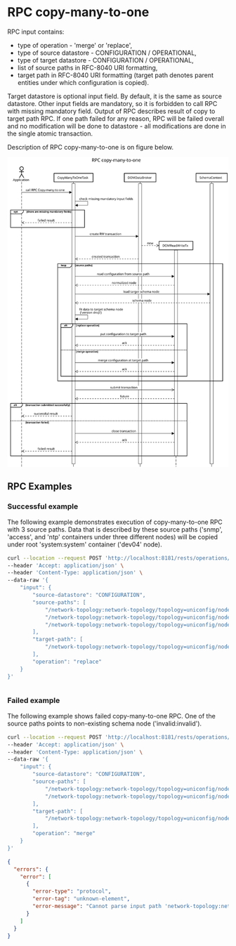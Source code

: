 # RPC copy-many-to-one

RPC input contains:

- type of operation - 'merge' or 'replace',
- type of source datastore - CONFIGURATION / OPERATIONAL,
- type of target datastore - CONFIGURATION / OPERATIONAL,
- list of source paths in RFC-8040 URI formatting,
- target path in RFC-8040 URI formatting (target path denotes parent
    entities under which configuration is copied).

Target datastore is optional input field. By default, it is the same as
source datastore. Other input fields are mandatory, so it is forbidden
to call RPC with missing mandatory field. Output of RPC describes result
of copy to target path RPC. If one path failed for any reason, RPC will
be failed overall and no modification will be done to datastore - all
modifications are done in the single atomic transaction.

Description of RPC copy-many-to-one is on figure below.

![RPC copy-many-to-one](copy-many-to-one.svg)

## RPC Examples

### Successful example

The following example demonstrates execution of copy-many-to-one RPC
with 3 source paths. Data that is described by these source paths
('snmp', 'access', and 'ntp' containers under three different nodes)
will be copied under root 'system:system' container ('dev04' node).

```bash RPC Request
curl --location --request POST 'http://localhost:8181/rests/operations/subtree-manager:copy-many-to-one' \
--header 'Accept: application/json' \
--header 'Content-Type: application/json' \
--data-raw '{
    "input": {
        "source-datastore": "CONFIGURATION",
        "source-paths": [
            "/network-topology:network-topology/topology=uniconfig/node=dev01/configuration/system:system/snmp",
            "/network-topology:network-topology/topology=uniconfig/node=dev02/configuration/system:system/access",
            "/network-topology:network-topology/topology=uniconfig/node=dev03/configuration/system:system/ntp"
        ],
        "target-path": [
            "/network-topology:network-topology/topology=uniconfig/node=dev04/configuration/system:system"
        ],
        "operation": "replace"
    }
}'
```

```RPC Response, Status: 200
```

### Failed example

The following example shows failed copy-many-to-one RPC. One of the
source paths points to non-existing schema node ('invalid:invalid').

```bash RPC Request
curl --location --request POST 'http://localhost:8181/rests/operations/subtree-manager:copy-many-to-one' \
--header 'Accept: application/json' \
--header 'Content-Type: application/json' \
--data-raw '{
    "input": {
        "source-datastore": "CONFIGURATION",
        "source-paths": [
            "/network-topology:network-topology/topology=uniconfig/node=dev01/configuration/invalid:invalid",
            "/network-topology:network-topology/topology=uniconfig/node=dev01/configuration/system:system/users"
        ],
        "target-path": [
            "/network-topology:network-topology/topology=uniconfig/node=dev02/configuration/system:system"
        ],
        "operation": "merge"
    }
}'
```

```json RPC Response, Status: 400
{
  "errors": {
    "error": [
      {
        "error-type": "protocol",
        "error-tag": "unknown-element",
        "error-message": "Cannot parse input path 'network-topology:network-topology/topology=uniconfig/node=dev01/configuration/invalid:invalid' - Failed to lookup for module with name 'invalid'."
      }
    ]
  }
}
```
